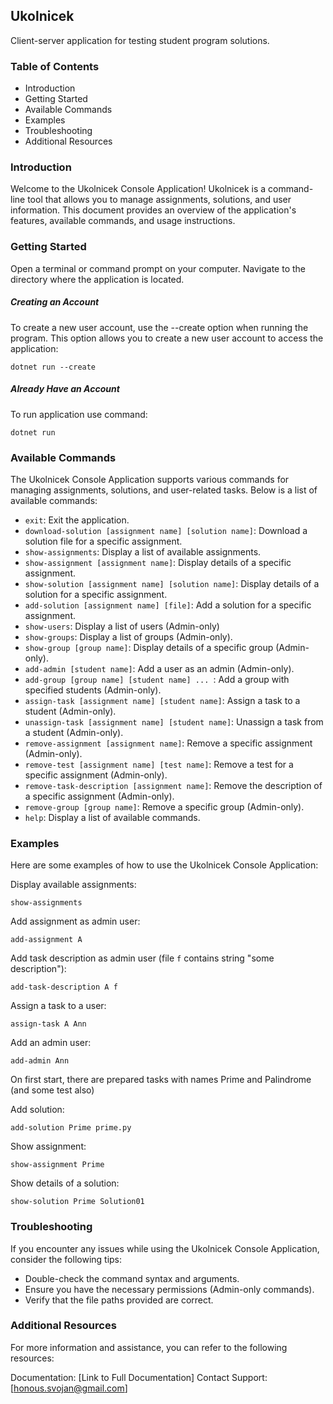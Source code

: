 ## Ukolnicek

Client-server application for testing student program solutions.



### Table of Contents

- Introduction
- Getting Started
- Available Commands
- Examples
- Troubleshooting
- Additional Resources



### Introduction

Welcome to the Ukolnicek Console Application! Ukolnicek is a command-line tool that allows you to manage assignments, solutions, and user information. This document provides an overview of the application's features, available commands, and usage instructions.



### Getting Started

Open a terminal or command prompt on your computer.
Navigate to the directory where the application is located.

##### Creating an Account

To create a new user account, use the --create option when running the program. This option allows you to create a new user account to access the application:

```
dotnet run --create
```

##### Already Have an Account

To run application use command:

```
dotnet run
```



### Available Commands

The Ukolnicek Console Application supports various commands for managing assignments, solutions, and user-related tasks. Below is a list of available commands:

- `exit`: Exit the application.
- `download-solution [assignment name] [solution name]`: Download a solution file for a specific assignment.
- `show-assignments`: Display a list of available assignments.
- `show-assignment [assignment name]`: Display details of a specific assignment.
- `show-solution [assignment name] [solution name]`: Display details of a solution for a specific assignment.
- `add-solution [assignment name] [file]`: Add a solution for a specific assignment.
- `show-users`: Display a list of users (Admin-only)
- `show-groups`: Display a list of groups (Admin-only).
- `show-group [group name]`: Display details of a specific group (Admin-only).
- `add-admin [student name]`: Add a user as an admin (Admin-only).
- `add-group [group name] [student name] ... `: Add a group with specified students (Admin-only).
- `assign-task [assignment name] [student name]`: Assign a task to a student (Admin-only).
- `unassign-task [assignment name] [student name]`: Unassign a task from a student (Admin-only).
- `remove-assignment [assignment name]`: Remove a specific assignment (Admin-only).
- `remove-test [assignment name] [test name]`: Remove a test for a specific assignment (Admin-only).
- `remove-task-description [assignment name]`: Remove the description of a specific assignment (Admin-only).
- `remove-group [group name]`: Remove a specific group (Admin-only).
- `help`: Display a list of available commands.



### Examples
Here are some examples of how to use the Ukolnicek Console Application:

Display available assignments:

```show-assignments
show-assignments
```

Add assignment as admin user:

```
add-assignment A
```

Add task description as admin user (file `f` contains string "some description"):

```
add-task-description A f
```

Assign a task to a user:

```
assign-task A Ann
```

Add an admin user:

``` 
add-admin Ann
```



On first start, there are prepared tasks with names Prime and Palindrome (and some test also)

Add solution:

```
add-solution Prime prime.py
```

Show assignment:

``` 
show-assignment Prime
```

Show details of a solution:

```
show-solution Prime Solution01
```



### Troubleshooting

If you encounter any issues while using the Ukolnicek Console Application, consider the following tips:

- Double-check the command syntax and arguments.
- Ensure you have the necessary permissions (Admin-only commands).
- Verify that the file paths provided are correct.



### Additional Resources
For more information and assistance, you can refer to the following resources:

Documentation: [Link to Full Documentation]
Contact Support: [honous.svojan@gmail.com]
